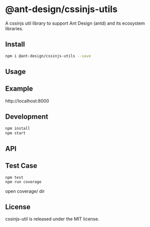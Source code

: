 # @ant-design/cssinjs-utils
A cssinjs util library to support Ant Design (antd) and its ecosystem libraries.

## Install
``` bash
npm i @ant-design/cssinjs-utils --save
```

## Usage

## Example
http://localhost:8000

## Development
``` bash
npm install
npm start
```

## API

## Test Case
```
npm test
npm run coverage
```
open coverage/ dir

## License
cssinjs-util is released under the MIT license.
